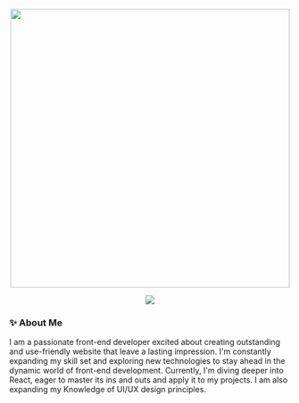 <p align="center">
<img src='https://github.com/Maliyat-Lumya/Maliyat-Lumya/assets/146353754/9722d153-75dd-42be-8922-935707ee84a7' width='500'/>
</p>

<p align='center'>
<img src='https://readme-typing-svg.demolab.com?font=Fira+Code&pause=1000&color=C05F37&center=true&vCenter=true&random=false&width=435&lines=%F0%9F%99%8B%E2%80%8D%E2%99%80%EF%B8%8FWelcome+To+My+Github!'/>
</p>

### ✨ About Me
<p>I am a passionate front-end developer excited about creating outstanding and use-friendly website that leave a lasting impression. I'm constantly expanding my skill set and exploring new technologies to stay ahead in the dynamic world of front-end development. Currently, I'm diving deeper into React, eager to master its ins and outs and apply it to my projects. I am also expanding my Knowledge of UI/UX design principles.</p>



